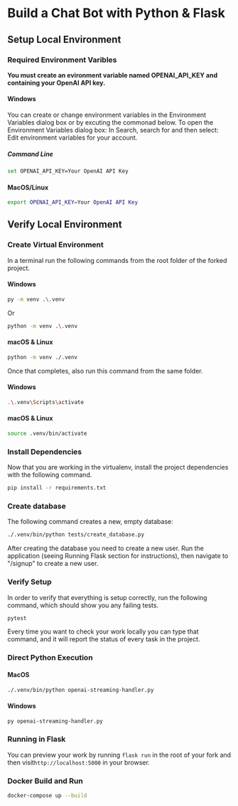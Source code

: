 # Build a Chat Bot with Python & Flask

## Setup Local Environment

### Required Environment Varibles

**You must create an evironment variable named OPENAI_API_KEY and containing your OpenAI API key.**

#### Windows

You can create or change environment variables in the Environment Variables dialog box or by excuting the commonad below. To open the Environment Variables dialog box: In Search, search for and then select: Edit environment variables for your account.

##### Command Line

```bash
set OPENAI_API_KEY=Your OpenAI API Key
```

#### MacOS/Linux

```bash
export OPENAI_API_KEY=Your OpenAI API Key
```

## Verify Local Environment

### Create Virtual Environment

In a terminal run the following commands from the root folder of the forked project.

#### Windows

```bash
py -m venv .\.venv
```

Or

```bash
python -m venv .\.venv
```

#### macOS & Linux

```bash
python -m venv ./.venv
```

Once that completes, also run this command from the same folder.

#### Windows

```bash
.\.venv\Scripts\activate
```

#### macOS & Linux

```bash
source .venv/bin/activate
```

### Install Dependencies

Now that you are working in the virtualenv, install the project dependencies with the following command.

```bash
pip install -r requirements.txt
```

### Create database

The following command creates a new, empty database:

```bash
./.venv/bin/python tests/create_database.py
```

After creating the database you need to create a new user. Run the application (seeing Running Flask section for instructions), then navigate to "/signup" to create a new user.

### Verify Setup

In order to verify that everything is setup correctly, run the following command, which should show you any failing tests.

```bash
pytest
```

Every time you want to check your work locally you can type that command, and it will report the status of every task in the project.

### Direct Python Execution

#### MacOS

```bash
./.venv/bin/python openai-streaming-handler.py
```

#### Windows

```bash
py openai-streaming-handler.py
```

### Running in Flask

You can preview your work by running `flask run` in the root of your fork and then visit`http://localhost:5000` in your browser.

### Docker Build and Run

```bash
docker-compose up --build
```
